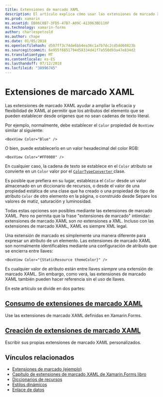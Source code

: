 ```yaml
---
title: Extensiones de marcado XAML
description: El artículo explica cómo usar las extensiones de marcado XAML de Xamarin.Forms para ampliar la eficacia y flexibilidad de XAML al permitir que los atributos del elemento que se pueden establecer desde orígenes que no sean cadenas de texto literal.
ms.prod: xamarin
ms.assetid: EB06C8B7-3FD5-47B7-A09C-A13063BD110F
ms.technology: xamarin-forms
author: charlespetzold
ms.author: chape
ms.date: 01/05/2018
ms.openlocfilehash: d507ff3c74de6bb4ea36c1a7b7dc2cd5dd60823b
ms.sourcegitcommit: 6e955f6851794d58334d41f7a550d93a47e834d2
ms.translationtype: MT
ms.contentlocale: es-ES
ms.lasthandoff: 07/12/2018
ms.locfileid: "38996745"
---
```

# <a name="xaml-markup-extensions"></a>Extensiones de marcado XAML

Las extensiones de marcado XAML ayudar a ampliar la eficacia y flexibilidad de XAML al permitir que los atributos del elemento que se pueden establecer desde orígenes que no sean cadenas de texto literal.

Por ejemplo, normalmente, debe establecer el `Color` propiedad de `BoxView` similar al siguiente:

```xaml
<BoxView Color="Blue" />
```

O bien, puede establecerlo en un valor hexadecimal del color RGB:

```xaml
<BoxView Color="#FF0080" />
```

En cualquier caso, la cadena de texto se establece en el `Color` atributo se convierte en un `Color` valor por el [ `ColorTypeConverter` ](xref:Xamarin.Forms.ColorTypeConverter) clase.

Es posible que prefiera en su lugar, establezca el `Color` desde un valor almacenado en un diccionario de recursos, o desde el valor de una propiedad estática de una clase que ha creado o una propiedad de tipo de atributo `Color` de otro elemento en la página, o construido desde Separe los valores de matiz, saturación y luminosidad.

Todas estas opciones son posibles mediante las extensiones de marcado XAML. Pero no permita que la frase "extensiones de marcado" intimidar: extensiones de marcado XAML son *no* extensiones a XML. Incluso con las extensiones de marcado XAML, XAML es siempre XML legal.

Una extensión de marcado es simplemente una manera diferente para expresar un atributo de un elemento. Las extensiones de marcado XAML son normalmente identificables mediante una configuración de atributo que se encierra entre llaves:

```xaml
<BoxView Color="{StaticResource themeColor}" />
```

Es cualquier valor de atributo están entre llaves *siempre* una extensión de marcado XAML. Sin embargo, como verá, las extensiones de marcado XAML también pueden hacer referencia sin el uso de llaves.

En este artículo se divide en dos partes:

## <a name="consuming-xaml-markup-extensionsconsumingmd"></a>[Consumo de extensiones de marcado XAML](consuming.md)  

Use las extensiones de marcado XAML definidas en Xamarin.Forms.

## <a name="creating-xaml-markup-extensionscreatingmd"></a>[Creación de extensiones de marcado XAML](creating.md)

Escribir sus propias extensiones de marcado XAML personalizados.



## <a name="related-links"></a>Vínculos relacionados

- [Extensiones de marcado (ejemplo)](https://developer.xamarin.com/samples/xamarin-forms/XAML/MarkupExtensions/)
- [Capítulo de extensiones de marcado XAML de Xamarin.Forms libro](~/xamarin-forms/creating-mobile-apps-xamarin-forms/summaries/chapter10.md)
- [Diccionarios de recursos](~/xamarin-forms/xaml/resource-dictionaries.md)
- [Estilos dinámicos](~/xamarin-forms/user-interface/styles/dynamic.md)
- [Enlace de datos](~/xamarin-forms/app-fundamentals/data-binding/index.md)
